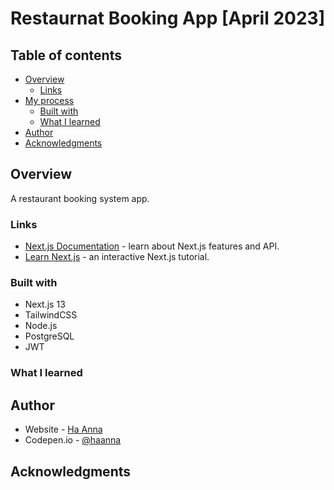 # Restaurnat Booking App [April 2023]

## Table of contents

- [Overview](#overview)
  - [Links](#links)
- [My process](#my-process)
  - [Built with](#built-with)
  - [What I learned](#what-i-learned)
- [Author](#author)
- [Acknowledgments](#acknowledgments)

## Overview

A restaurant booking system app.

### Links

- [Next.js Documentation](https://nextjs.org/docs) - learn about Next.js features and API.
- [Learn Next.js](https://nextjs.org/learn) - an interactive Next.js tutorial.


### Built with

- Next.js 13
- TailwindCSS
- Node.js
- PostgreSQL
- JWT

### What I learned


## Author

- Website - [Ha Anna](https://haanna.com)
- Codepen.io - [@haanna](https://codepen.io/haanna)

## Acknowledgments
